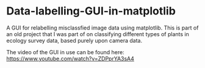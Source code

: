 # Data-labelling-GUI-in-matplotlib

A GUI for relabelling misclassfied image data using matplotlib. This is part of an old project that I was part of on classifying different types of plants in ecology survey data, based purely upon camera data. 

The video of the GUI in use can be found here: https://www.youtube.com/watch?v=ZDPprYA3sA4
